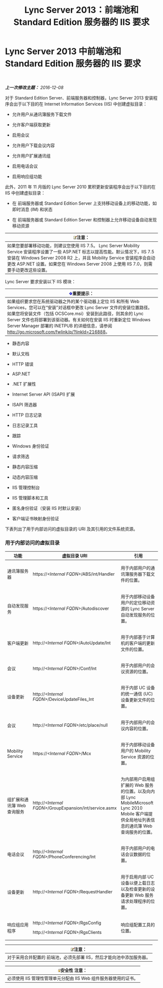 ﻿---
title: Lync Server 2013：前端池和 Standard Edition 服务器的 IIS 要求
TOCTitle: 前端池和 Standard Edition 服务器的 IIS 要求
ms:assetid: e8a6c7ac-b6d5-4c7e-abe9-d8ea5eedbc62
ms:mtpsurl: https://technet.microsoft.com/zh-cn/library/Gg399038(v=OCS.15)
ms:contentKeyID: 49314603
ms.date: 12/10/2016
mtps_version: v=OCS.15
ms.translationtype: HT
---

# Lync Server 2013 中前端池和 Standard Edition 服务器的 IIS 要求

 

_**上一次修改主题：** 2016-12-08_

对于 Standard Edition Server、前端服务器和控制器，Lync Server 2013 安装程序会出于以下目的在 Internet Information Services (IIS) 中创建虚拟目录：

  - 允许用户从通讯簿服务下载文件

  - 允许客户端获取更新

  - 启用会议

  - 允许用户下载会议内容

  - 允许用户扩展通讯组

  - 启用电话会议

  - 启用响应组功能

此外，2011 年 11 月版的 Lync Server 2010 累积更新安装程序会出于以下目的在 IIS 中创建虚拟目录：

  - 在 前端服务器或 Standard Edition Server 上支持移动设备上的移动功能，如即时消息 (IM) 和状态

  - 在 前端服务器或 Standard Edition Server 和控制器上允许移动设备自动发现移动资源

<table>
<thead>
<tr class="header">
<th><img src="images/Dn783119.note(OCS.15).gif" title="note" alt="note" />注意：</th>
</tr>
</thead>
<tbody>
<tr class="odd">
<td>如果您要部署移动功能，则建议您使用 IIS 7.5。 Lync Server Mobility Service 安装程序设置了一些 ASP.NET 标志以提高性能。默认情况下，IIS 7.5 安装在 Windows Server 2008 R2 上，并且 Mobility Service 安装程序会自动更改 ASP.NET 设置。如果您在 Windows Server 2008 上使用 IIS 7.0，则需要手动更改这些设置。</td>
</tr>
</tbody>
</table>


Lync Server 要求安装以下 IIS 模块：

<table>
<thead>
<tr class="header">
<th><img src="images/Gg398794.important(OCS.15).gif" title="important" alt="important" />重要提示：</th>
</tr>
</thead>
<tbody>
<tr class="odd">
<td>如果组织要求您在系统驱动器之外的某个驱动器上定位 IIS 和所有 Web Services，您可以在“安装”对话框中更改 Lync Server 文件的安装位置路径。如果您将安装文件（包括 OCSCore.msi）安装到此路径，则其余的 Lync Server 文件也将部署到该驱动器。有关如何在安装 IIS 时重新定位 Windows Server Manager 部署的 INETPUB 的详细信息，请参阅 <a href="http://go.microsoft.com/fwlink/p/?linkid=216888">http://go.microsoft.com/fwlink/p/?linkId=216888</a>。</td>
</tr>
</tbody>
</table>


  - 静态内容

  - 默认文档

  - HTTP 错误

  - ASP.NET

  - .NET 扩展性

  - Internet Server API (ISAPI) 扩展

  - ISAPI 筛选器

  - HTTP 日志记录

  - 日志记录工具

  - 跟踪

  - Windows 身份验证

  - 请求筛选

  - 静态内容压缩

  - 动态内容压缩

  - IIS 管理控制台

  - IIS 管理脚本和工具

  - 匿名身份验证（安装 IIS 时默认安装）

  - 客户端证书映射身份验证

下表列出了用于内部访问的虚拟目录的 URI 及其引用的文件系统资源。

### 用于内部访问的虚拟目录

<table>
<colgroup>
<col style="width: 33%" />
<col style="width: 33%" />
<col style="width: 33%" />
</colgroup>
<thead>
<tr class="header">
<th>功能</th>
<th>虚拟目录 URI</th>
<th>引用</th>
</tr>
</thead>
<tbody>
<tr class="odd">
<td><p>通讯簿服务器</p></td>
<td><p>https://<em>&lt;Internal FQDN&gt;</em>/ABS/int/Handler</p></td>
<td><p>用于内部用户的通讯簿服务器下载文件的位置。</p></td>
</tr>
<tr class="even">
<td><p>自动发现服务</p></td>
<td><p>https://<em>&lt;Internal FQDN&gt;</em>/Autodiscover</p></td>
<td><p>用于内部移动设备用户的定位移动资源的 Lync Server 自动发现服务的位置。</p></td>
</tr>
<tr class="odd">
<td><p>客户端更新</p></td>
<td><p>http://<em>&lt;Internal FQDN&gt;</em>/AutoUpdate/Int</p></td>
<td><p>用于内部基于计算机的客户端的更新文件的位置。</p></td>
</tr>
<tr class="even">
<td><p>会议</p></td>
<td><p>http://<em>&lt;Internal FQDN&gt;</em>/Conf/Int</p></td>
<td><p>用于内部用户的会议资源的位置。</p></td>
</tr>
<tr class="odd">
<td><p>设备更新</p></td>
<td><p>http://<em>&lt;Internal FQDN&gt;</em>/DeviceUpdateFiles_Int</p></td>
<td><p>用于内部 UC 设备的统一通信 (UC) 设备更新文件的位置。</p></td>
</tr>
<tr class="even">
<td><p>会议</p></td>
<td><p>http://<em>&lt;Internal FQDN&gt;</em>/etc/place/null</p></td>
<td><p>用于内部用户的会议内容的位置。</p></td>
</tr>
<tr class="odd">
<td><p>Mobility Service</p></td>
<td><p>https://<em>&lt;Internal FQDN&gt;</em>/Mcx</p></td>
<td><p>用于内部移动设备用户的 Mobility Service 资源的位置。</p></td>
</tr>
<tr class="even">
<td><p>组扩展和通讯簿 Web 查询服务</p></td>
<td><p>http://<em>&lt;Internal FQDN&gt;</em>/GroupExpansion/int/service.asmx</p></td>
<td><p>为内部用户启用组扩展的 Web 服务的位置。以及向内部 Lync MobileMicrosoft Lync 2010 Mobile 客户端提供全局地址列表信息的通讯簿 Web 查询服务的位置。</p></td>
</tr>
<tr class="odd">
<td><p>电话会议</p></td>
<td><p>http://<em>&lt;Internal FQDN&gt;</em>/PhoneConferencing/Int</p></td>
<td><p>用于内部用户的电话会议数据的位置。</p></td>
</tr>
<tr class="even">
<td><p>设备更新</p></td>
<td><p>http://<em>&lt;Internal FQDN&gt;</em>/RequestHandler</p></td>
<td><p>用于启用内部 UC 设备以便上载日志以及检查更新的设备更新 Web 服务请求处理程序的位置。</p></td>
</tr>
<tr class="odd">
<td><p>响应组应用程序</p></td>
<td><p>http://<em>&lt;Internal FQDN&gt;</em>/RgsConfig</p>
<p>http://<em>&lt;Internal FQDN&gt;</em>/RgsClients</p></td>
<td><p>响应组配置工具的位置。</p></td>
</tr>
</tbody>
</table>


<table>
<thead>
<tr class="header">
<th><img src="images/Dn783119.note(OCS.15).gif" title="note" alt="note" />注意：</th>
</tr>
</thead>
<tbody>
<tr class="odd">
<td>对于采用合并配置的 前端池，必须先部署 IIS，然后才能向池中添加服务器。</td>
</tr>
</tbody>
</table>


<table>
<thead>
<tr class="header">
<th><img src="images/Gg399038.security(OCS.15).gif" title="security" alt="security" />安全性 注意：</th>
</tr>
</thead>
<tbody>
<tr class="odd">
<td>必须使用 IIS 管理性管理单元分配由 IIS Web 组件服务器使用的证书。</td>
</tr>
</tbody>
</table>

